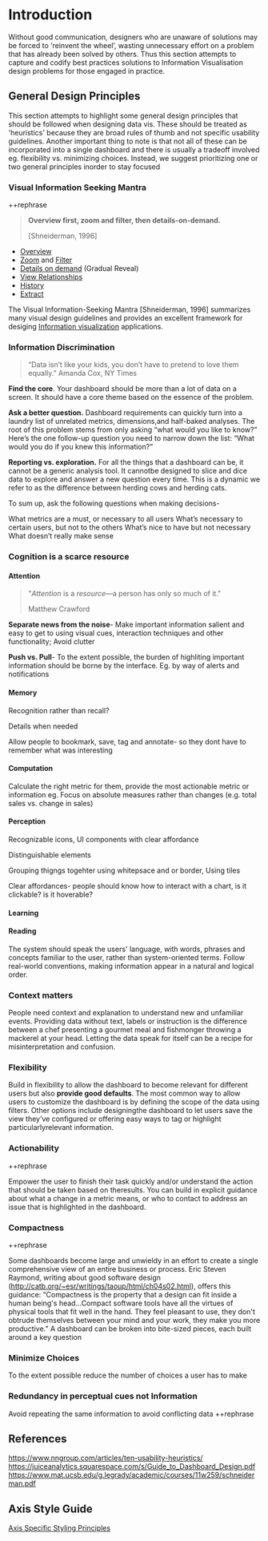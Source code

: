 # Introduction

Without good communication, designers who are unaware of solutions may be forced to ‘reinvent the wheel’, wasting unnecessary effort on a problem that has already been solved by others. Thus this section attempts to capture and codify  best practices solutions to Information Visualisation design problems for those engaged in practice.

## General Design Principles

This section attempts to highlight some general design principles that should be followed when designing data vis. These should be treated as 'heuristics' because they are broad rules of thumb and not specific usability guidelines. Another important thing to note is that not all of these can be incorporated into a single dashboard and there is usually a tradeoff involved eg. flexibility vs. minimizing choices. Instead, we suggest prioritizing one or two general principles inorder to stay focused 

### Visual Information Seeking Mantra

++rephrase

> **Overview first, zoom and filter, then details-on-demand.** 
>
> [Shneiderman, 1996]

- [Overview](http://www.infovis-wiki.net/index.php?title=Overview)
- [Zoom](http://www.infovis-wiki.net/index.php?title=Zoom) and [Filter](http://www.infovis-wiki.net/index.php?title=Filtering)
- [Details on demand](http://www.infovis-wiki.net/index.php?title=Details_on_demand) (Gradual Reveal)
- [View Relationships](http://www.infovis-wiki.net/index.php?title=View_Relationships&action=edit&redlink=1)
- [History](http://www.infovis-wiki.net/index.php?title=History&action=edit&redlink=1)
- [Extract](http://www.infovis-wiki.net/index.php?title=Extract&action=edit&redlink=1)

The Visual Information-Seeking Mantra [Shneiderman, 1996] summarizes many visual design guidelines and provides an excellent framework for desiging [Information visualization](http://www.infovis-wiki.net/index.php?title=Information_visualization) applications.

### Information Discrimination

> “Data isn’t like your kids, you don’t have to pretend to love them equally.”
> Amanda Cox, NY Times

**Find the core**. Your dashboard should be more than a lot of data on a screen. It should have a core theme based on the essence of the problem.

**Ask a better question.** Dashboard requirements can quickly turn into a laundry list of unrelated metrics, dimensions,and half-baked analyses. The root of this problem stems from only asking “what would you like to know?” Here’s the one follow-up question you need to narrow down the list: “What would you do if you knew this information?” 

**Reporting vs. exploration.** For all the things that a dashboard can be, it cannot be a generic analysis tool. It cannotbe designed to slice and dice data to explore and answer a new question every time. This is a dynamic we refer to as the difference between herding cows and herding cats.

To sum up, ask the following questions when making decisions-

What metrics are a must, or necessary to all users
What’s necessary to certain users, but not to the others
What’s nice to have but not necessary
What doesn’t really make sense


### Cognition is a scarce resource

#### Attention

> "*Attention* is a *resource*—a person has only so much of it."
>
> Matthew Crawford

**Separate news from the noise**- Make important information salient and  easy to get to using visual cues, interaction techniques and other functionality; Avoid clutter

**Push vs. Pull**- To the extent possible, the burden of highliting important information should be borne by the interface. Eg. by way of alerts and notifications



#### Memory

Recognition rather than recall?

Details when needed

Allow people to bookmark, save, tag and annotate- so they dont have to remember what was interesting



#### Computation

Calculate the right metric for them, provide the most actionable metric or information eg. Focus on absolute measures rather than changes (e.g. total sales vs. change in sales)



#### Perception

Recognizable icons, UI components with clear affordance

Distinguishable elements

Grouping thigngs togehter using whitepsace and or border, Using tiles

Clear affordances- people should know how to interact with a chart, is it clickable? is it hoverable?



#### Learning



#### Reading
The system should speak the users' language, with words, phrases and concepts familiar to the user, rather than system-oriented terms. Follow real-world conventions, making information appear in a natural and logical order.


### Context matters

People need context and explanation to understand new and unfamiliar events. Providing data without text, labels or instruction is the difference between a chef presenting a gourmet meal and fishmonger throwing a mackerel at your head. Letting the data speak for itself can be a recipe for misinterpretation and confusion.

### Flexibility

Build in flexibility to allow the dashboard to become relevant for different users but also **provide good defaults**. The most common way to allow users to customize the dashboard is by defining the scope of the data using filters. Other options include designingthe dashboard to let users save the view they’ve configured or offering easy ways to tag or highlight particularlyrelevant information. 

### Actionability

++rephrase

Empower the user to finish their task quickly and/or understand the action that should be taken based on theresults. You can build in explicit guidance about what a change in a metric means, or who to contact to address an issue that is highlighted in the dashboard. 

### Compactness

++rephrase

Some dashboards become large and unwieldy in an effort to create a single comprehensive view of an entire business or process. Eric Steven Raymond, writing about good software design
(http://catb.org/~esr/writings/taoup/html/ch04s02.html), offers this guidance:
“Compactness is the property that a design can fit inside a human being's head...Compact software tools have all the virtues of physical tools that fit well in the hand. They feel pleasant to use, they don't obtrude themselves between your mind and your work, they make you more productive.”
A dashboard can be broken into bite-sized pieces, each built around a key question

### Minimize Choices

To the extent possible reduce the number of choices a user has to make

### Redundancy in perceptual cues not Information

Avoid repeating the same information to avoid conflicting data ++rephrase

## References

https://www.nngroup.com/articles/ten-usability-heuristics/
https://juiceanalytics.squarespace.com/s/Guide_to_Dashboard_Design.pdf
https://www.mat.ucsb.edu/g.legrady/academic/courses/11w259/schneiderman.pdf

## Axis Style Guide
[Axis Specific Styling Principles](https://sites.google.com/view/style-guide/guidelines)

